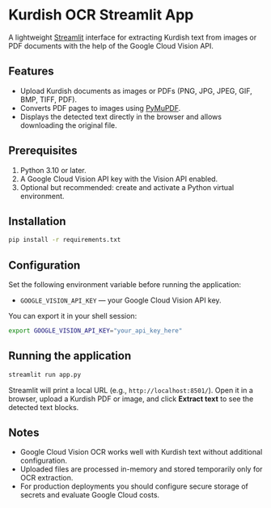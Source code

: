 # Kurdish OCR Streamlit App

A lightweight [Streamlit](https://streamlit.io/) interface for extracting Kurdish text from images or PDF documents with the help of the Google Cloud Vision API.

## Features

- Upload Kurdish documents as images or PDFs (PNG, JPG, JPEG, GIF, BMP, TIFF, PDF).
- Converts PDF pages to images using [PyMuPDF](https://pymupdf.readthedocs.io/).
- Displays the detected text directly in the browser and allows downloading the original file.

## Prerequisites

1. Python 3.10 or later.
2. A Google Cloud Vision API key with the Vision API enabled.
3. Optional but recommended: create and activate a Python virtual environment.

## Installation

```bash
pip install -r requirements.txt
```

## Configuration

Set the following environment variable before running the application:

- `GOOGLE_VISION_API_KEY` &mdash; your Google Cloud Vision API key.

You can export it in your shell session:

```bash
export GOOGLE_VISION_API_KEY="your_api_key_here"
```

## Running the application

```bash
streamlit run app.py
```

Streamlit will print a local URL (e.g., `http://localhost:8501/`). Open it in a browser, upload a Kurdish PDF or image, and click **Extract text** to see the detected text blocks.

## Notes

- Google Cloud Vision OCR works well with Kurdish text without additional configuration.
- Uploaded files are processed in-memory and stored temporarily only for OCR extraction.
- For production deployments you should configure secure storage of secrets and evaluate Google Cloud costs.
